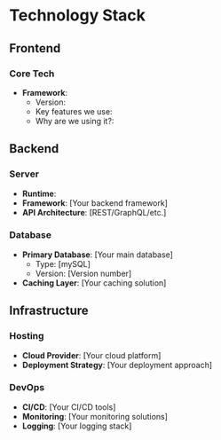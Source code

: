 # Technology Stack

## Frontend

### Core Tech

- **Framework**: 
    - Version:
    - Key features we use:
    - Why are we using it?:

## Backend
### Server

- **Runtime**: 
- **Framework**: [Your backend framework]
- **API Architecture**: [REST/GraphQL/etc.]

### Database
- **Primary Database**: [Your main database]
  - Type: [mySQL]
  - Version: [Version number]
- **Caching Layer**: [Your caching solution]

## Infrastructure
### Hosting
- **Cloud Provider**: [Your cloud platform]
- **Deployment Strategy**: [Your deployment approach]

### DevOps
- **CI/CD**: [Your CI/CD tools]
- **Monitoring**: [Your monitoring solutions]
- **Logging**: [Your logging stack]

